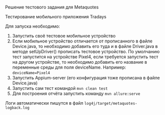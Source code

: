 Решение тестового задания для Metaquotes

Тестирование мобильного приложения Tradays 

Для запуска необходимо:

1. Запустить своё тестовое мобильное устройство
2. Если мобильное устройство отличается от прописанного в файле Device.java, то 
необходимо добавить его туда и в файле Driver.java в методе setUpDriver() прописать 
тестовое устройство.
По умолчанию тест запустится на устройстве Pixel4, если требуется запустить тест на другом устройстве,
то необходимо добавить его название в переменные среды для поля deviceName. Например: ```deviceName=Pixel4```
3. Запустить Appium-server (его конфигурация тоже прописана в файле Device.java)
4. Запустить сам тест командой 
```mvn clean test```
5. Для построения отчёта запустить команду 
```mvn allure:serve```

Логи автоматически пишутся в файл
```log4j/target/metaquotes-logback.log``` 